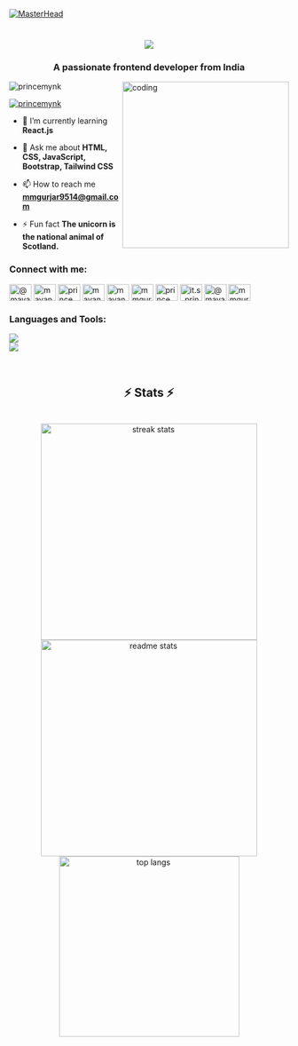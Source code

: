 [![MasterHead](https://user-images.githubusercontent.com/10498744/210012254-234538ff-d198-48aa-8964-37e6fd45d227.gif)](https://github.com/princeMynk)

<h1 align="center">
    <img src="https://readme-typing-svg.herokuapp.com/?font=Righteous&size=35&center=true&vCenter=true&width=500&height=70&duration=4000&lines=Hi+There!+👋;+I'm+Mayank+Malviya!;" />
</h1>
<h3 align="center">A passionate frontend developer from India</h3>

<img align="right" alt="coding" width="300" src="https://art.pixilart.com/sr2712ab0b35ecd.gif" /> 

<p align="left"> <img src="https://komarev.com/ghpvc/?username=princemynk&label=Profile%20views&color=0e75b6&style=flat" alt="princemynk" /> </p>

<p align="left"> <a href="https://twitter.com/princemynk" target="blank"><img src="https://img.shields.io/twitter/follow/princemynk?logo=twitter&style=for-the-badge" alt="princemynk" /></a> </p>

- 🌱 I’m currently learning **React.js**

- 💬 Ask me about **HTML, CSS, JavaScript, Bootstrap, Tailwind CSS**

- 📫 How to reach me **mmgurjar9514@gmail.com**

- ⚡ Fun fact **The unicorn is the national animal of Scotland.**

<h3 align="left">Connect with me:</h3>
<p align="left">
<a href="https://codepen.io/@mayank-malviya" target="blank"><img align="center" src="https://raw.githubusercontent.com/rahuldkjain/github-profile-readme-generator/master/src/images/icons/Social/codepen.svg" alt="@mayank-malviya" height="30" width="40" /></a>
<a href="https://dev.to/mayankmalviya08" target="blank"><img align="center" src="https://raw.githubusercontent.com/rahuldkjain/github-profile-readme-generator/master/src/images/icons/Social/devto.svg" alt="mayankmalviya08" height="30" width="40" /></a>
<a href="https://twitter.com/princemynk" target="blank"><img align="center" src="https://raw.githubusercontent.com/rahuldkjain/github-profile-readme-generator/master/src/images/icons/Social/twitter.svg" alt="princemynk" height="30" width="40" /></a>
<a href="https://linkedin.com/in/mayank malviya" target="blank"><img align="center" src="https://raw.githubusercontent.com/rahuldkjain/github-profile-readme-generator/master/src/images/icons/Social/linked-in-alt.svg" alt="mayank malviya" height="30" width="40" /></a>
<a href="https://stackoverflow.com/users/mayank malviya" target="blank"><img align="center" src="https://raw.githubusercontent.com/rahuldkjain/github-profile-readme-generator/master/src/images/icons/Social/stack-overflow.svg" alt="mayank malviya" height="30" width="40" /></a>
<a href="https://codesandbox.com/mmgurjar9514" target="blank"><img align="center" src="https://raw.githubusercontent.com/rahuldkjain/github-profile-readme-generator/master/src/images/icons/Social/codesandbox.svg" alt="mmgurjar9514" height="30" width="40" /></a>
<a href="https://fb.com/prince mynk" target="blank"><img align="center" src="https://raw.githubusercontent.com/rahuldkjain/github-profile-readme-generator/master/src/images/icons/Social/facebook.svg" alt="prince mynk" height="30" width="40" /></a>
<a href="https://instagram.com/it.s_prince__" target="blank"><img align="center" src="https://raw.githubusercontent.com/rahuldkjain/github-profile-readme-generator/master/src/images/icons/Social/instagram.svg" alt="it.s_prince__" height="30" width="40" /></a>
<a href="https://medium.com/@mayankmalviya_08" target="blank"><img align="center" src="https://raw.githubusercontent.com/rahuldkjain/github-profile-readme-generator/master/src/images/icons/Social/medium.svg" alt="@mayankmalviya_08" height="30" width="40" /></a>
<a href="https://auth.geeksforgeeks.org/user/mmgurjar08" target="blank"><img align="center" src="https://raw.githubusercontent.com/rahuldkjain/github-profile-readme-generator/master/src/images/icons/Social/geeks-for-geeks.svg" alt="mmgurjar08" height="30" width="40" /></a>
</p>

<h3 align="left">Languages and Tools:</h3>
<p align="left"> <a href="https://getbootstrap.com" target="_blank" rel="noreferrer"> 
  <img src="https://skillicons.dev/icons?i=react,bootstrap,mui,html,css,vscode,github,figma,tailwind,git" />
  <br>
  <img src="https://skillicons.dev/icons?i=nodejs,javascript,firebase,postgres,java,nextjs,mysql,materialui" />
  
<br> </a> 
</p>

<h2 align="center">⚡ Stats ⚡</h2>

<br>
<div align=center>
  <img width=390 src="https://github-readme-streak-stats-salesp07.vercel.app/?user=mayankMalviya08&count_private=true&theme=react&border_radius=10" alt="streak stats"/>
  <img width=390 src="https://github-readme-stats-salesp07.vercel.app/api?username=mayankmalviya08&count_private=true&show_icons=true&theme=react&rank_icon=github&border_radius=10" alt="readme stats" />
  <br/>
  <img width=325 align="center" src="https://github-readme-stats-salesp07.vercel.app/api/top-langs/?username=mayankMalviya08&hide=HTML&langs_count=8&layout=compact&theme=react&border_radius=10&size_weight=0.5&count_weight=0.5&exclude_repo=github-readme-stats" alt="top langs" />
</div>

<br/><br/>
